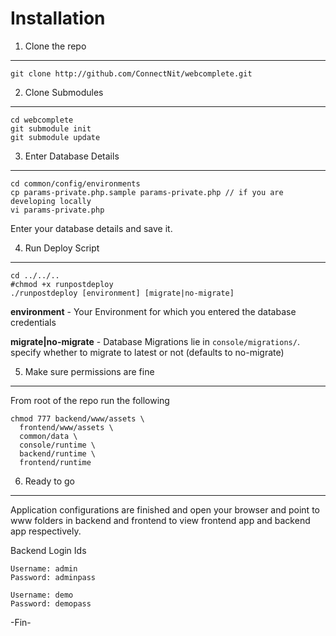 Installation
============

1. Clone the repo
-----------------

```
git clone http://github.com/ConnectNit/webcomplete.git
```
2. Clone Submodules
-------------------

```
cd webcomplete
git submodule init
git submodule update
```

3. Enter Database Details
-------------------------

```
cd common/config/environments
cp params-private.php.sample params-private.php // if you are developing locally
vi params-private.php
```
Enter your database details and save it.

4. Run Deploy Script
--------------------

```
cd ../../..
#chmod +x runpostdeploy
./runpostdeploy [environment] [migrate|no-migrate]
```
**environment** - Your Environment for which you entered the database credentials

**migrate|no-migrate** - Database Migrations lie in `console/migrations/`. specify whether to migrate to latest or not (defaults to no-migrate)

5. Make sure permissions are fine
---------------------------------

From root of the repo run the following

```
chmod 777 backend/www/assets \
  frontend/www/assets \
  common/data \
  console/runtime \
  backend/runtime \
  frontend/runtime
```

6. Ready to go
--------------

  Application configurations are finished and open your browser and point to www folders in backend and frontend to view frontend app and backend app respectively.

Backend Login Ids
```
Username: admin
Password: adminpass

Username: demo
Password: demopass
```  

  -Fin-
